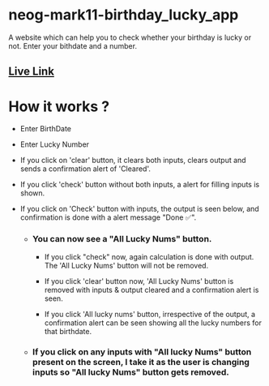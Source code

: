 # neog-mark11-birthday_lucky_app

A website which can help you to check whether your birthday is lucky or not. Enter your bithdate and a number.

## [Live Link](https://mark11-birthday-lucky-app.vercel.app/)

# How it works ?

- Enter BirthDate
- Enter Lucky Number
- If you click on 'clear' button, it clears both inputs, clears output and sends a confirmation alert of 'Cleared'.
- If you click 'check' button without both inputs, a alert for filling inputs is shown.
- If you click on 'Check' button with inputs, the output is seen below, and confirmation is done with a alert message "Done ✅".

  - ### You can now see a "All Lucky Nums" button.

    - If you click "check" now, again calculation is done with output. The 'All Lucky Nums' button will not be removed.

    - If you click 'clear' button now, 'All Lucky Nums' button is removed with inputs & output cleared and a confirmation alert is seen.

    - If you click 'All lucky nums' button, irrespective of the output, a confirmation alert can be seen showing all the lucky numbers for that birthdate.

  - ### If you click on any inputs with "All lucky Nums" button present on the screen, I take it as the user is changing inputs so "All lucky Nums" button gets removed.
